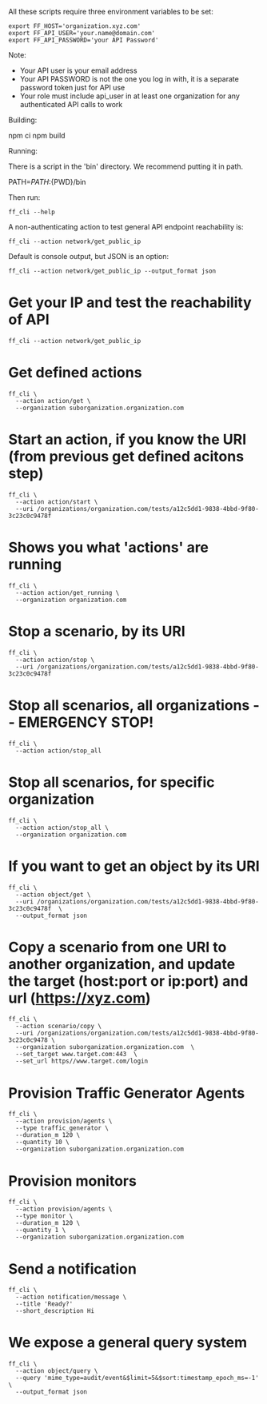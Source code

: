 All these scripts require three environment variables to be set:


    export FF_HOST='organization.xyz.com'
    export FF_API_USER='your.name@domain.com'
    export FF_API_PASSWORD='your API Password'

Note:
- Your API user is your email address
- Your API PASSWORD is not the one you log in with, it is a separate password token just for API use
- Your role must include api_user in at least one organization for any authenticated API calls to work

Building:

npm ci
npm build

Running:

There is a script in the 'bin' directory. We recommend putting it in path.

PATH=${PATH}:${PWD}/bin

Then run:

    ff_cli --help

A non-authenticating action to test general API endpoint reachability is:

    ff_cli --action network/get_public_ip

Default is console output, but JSON is an option:

    ff_cli --action network/get_public_ip --output_format json

# Get your IP and test the reachability of API   
    ff_cli --action network/get_public_ip  
   
   
# Get defined actions   
    ff_cli \
      --action action/get \
      --organization suborganization.organization.com  
   
# Start an action, if you know the URI (from previous get defined acitons step)   
    ff_cli \
      --action action/start \
      --uri /organizations/organization.com/tests/a12c5dd1-9838-4bbd-9f80-3c23c0c9478f  
   
# Shows you what 'actions' are running   
    ff_cli \
      --action action/get_running \
      --organization organization.com  
   
# Stop a scenario, by its URI   
    ff_cli \
      --action action/stop \
      --uri /organizations/organization.com/tests/a12c5dd1-9838-4bbd-9f80-3c23c0c9478f  
   
# Stop all scenarios, all organizations -- EMERGENCY STOP!   
    ff_cli \
      --action action/stop_all  

# Stop all scenarios, for specific organization   
    ff_cli \
      --action action/stop_all \
      --organization organization.com  
   
# If you want to get an object by its URI   
    ff_cli \
      --action object/get \
      --uri /organizations/organization.com/tests/a12c5dd1-9838-4bbd-9f80-3c23c0c9478f  \
      --output_format json
       
# Copy a scenario from one URI to another organization, and update the target (host:port or ip:port) and url (https://xyz.com)   
    ff_cli \
      --action scenario/copy \
      --uri /organizations/organization.com/tests/a12c5dd1-9838-4bbd-9f80-3c23c0c9478 \
      --organization suborganization.organization.com  \
      --set_target www.target.com:443  \
      --set_url https//www.target.com/login
   
# Provision Traffic Generator Agents
    ff_cli \
      --action provision/agents \
      --type traffic_generator \
      --duration_m 120 \
      --quantity 10 \
      --organization suborganization.organization.com
   
# Provision monitors
    ff_cli \
      --action provision/agents \
      --type monitor \
      --duration_m 120 \
      --quantity 1 \
      --organization suborganization.organization.com
   
# Send a notification
    ff_cli \
      --action notification/message \
      --title 'Ready?'  
      --short_description Hi  

# We expose a general query system   
    ff_cli \
      --action object/query \
      --query 'mime_type=audit/event&$limit=5&$sort:timestamp_epoch_ms=-1'  \
      --output_format json
